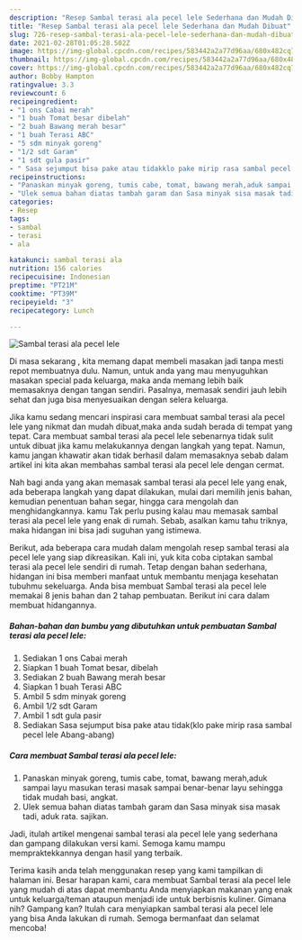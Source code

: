 ```yaml
---
description: "Resep Sambal terasi ala pecel lele Sederhana dan Mudah Dibuat"
title: "Resep Sambal terasi ala pecel lele Sederhana dan Mudah Dibuat"
slug: 726-resep-sambal-terasi-ala-pecel-lele-sederhana-dan-mudah-dibuat
date: 2021-02-28T01:05:28.502Z
image: https://img-global.cpcdn.com/recipes/583442a2a77d96aa/680x482cq70/sambal-terasi-ala-pecel-lele-foto-resep-utama.jpg
thumbnail: https://img-global.cpcdn.com/recipes/583442a2a77d96aa/680x482cq70/sambal-terasi-ala-pecel-lele-foto-resep-utama.jpg
cover: https://img-global.cpcdn.com/recipes/583442a2a77d96aa/680x482cq70/sambal-terasi-ala-pecel-lele-foto-resep-utama.jpg
author: Bobby Hampton
ratingvalue: 3.3
reviewcount: 6
recipeingredient:
- "1 ons Cabai merah"
- "1 buah Tomat besar dibelah"
- "2 buah Bawang merah besar"
- "1 buah Terasi ABC"
- "5 sdm minyak goreng"
- "1/2 sdt Garam"
- "1 sdt gula pasir"
- " Sasa sejumput bisa pake atau tidakklo pake mirip rasa sambal pecel lele Abangabang"
recipeinstructions:
- "Panaskan minyak goreng, tumis cabe, tomat, bawang merah,aduk sampai layu masukan terasi masak sampai benar-benar layu sehingga tidak mudah basi, angkat."
- "Ulek semua bahan diatas tambah garam dan Sasa minyak sisa masak tadi, aduk rata. sajikan."
categories:
- Resep
tags:
- sambal
- terasi
- ala

katakunci: sambal terasi ala 
nutrition: 156 calories
recipecuisine: Indonesian
preptime: "PT21M"
cooktime: "PT39M"
recipeyield: "3"
recipecategory: Lunch

---
```



![Sambal terasi ala pecel lele](https://img-global.cpcdn.com/recipes/583442a2a77d96aa/680x482cq70/sambal-terasi-ala-pecel-lele-foto-resep-utama.jpg)

Di masa  sekarang , kita memang dapat membeli masakan jadi tanpa mesti repot membuatnya dulu. Namun, untuk anda yang mau menyuguhkan masakan special pada keluarga, maka anda memang lebih baik memasaknya dengan tangan sendiri. Pasalnya, memasak sendiri jauh lebih sehat dan juga bisa menyesuaikan dengan selera keluarga.

Jika kamu sedang mencari inspirasi cara membuat sambal terasi ala pecel lele yang nikmat dan mudah dibuat,maka anda sudah berada di tempat yang tepat. Cara membuat sambal terasi ala pecel lele  sebenarnya tidak sulit untuk dibuat jika kamu melakukannya dengan langkah yang tepat. Namun, kamu jangan khawatir akan tidak berhasil dalam memasaknya 
sebab dalam artikel ini kita akan membahas sambal terasi ala pecel lele dengan cermat.  



Nah bagi anda yang akan memasak sambal terasi ala pecel lele yang enak, ada beberapa langkah yang dapat dilakukan, mulai dari memilih jenis bahan, kemudian penentuan bahan segar, hingga cara mengolah dan menghidangkannya. kamu Tak perlu pusing kalau mau memasak sambal terasi ala pecel lele yang enak di rumah. Sebab, asalkan kamu  tahu triknya, maka hidangan ini bisa jadi suguhan yang istimewa.

Berikut, ada beberapa cara mudah dalam mengolah resep sambal terasi ala pecel lele yang siap dikreasikan. Kali ini, yuk kita coba ciptakan sambal terasi ala pecel lele sendiri di rumah. Tetap dengan bahan sederhana, hidangan ini bisa memberi manfaat untuk membantu menjaga kesehatan tubuhmu sekeluarga. Anda bisa membuat Sambal terasi ala pecel lele memakai 8 jenis bahan dan 2 tahap pembuatan. Berikut ini cara dalam membuat hidangannya.

<!--inarticleads1-->

##### Bahan-bahan dan bumbu yang dibutuhkan untuk pembuatan Sambal terasi ala pecel lele:

1. Sediakan 1 ons Cabai merah
1. Siapkan 1 buah Tomat besar, dibelah
1. Sediakan 2 buah Bawang merah besar
1. Siapkan 1 buah Terasi ABC
1. Ambil 5 sdm minyak goreng
1. Ambil 1/2 sdt Garam
1. Ambil 1 sdt gula pasir
1. Sediakan  Sasa sejumput bisa pake atau tidak(klo pake mirip rasa sambal pecel lele Abang-abang)




<!--inarticleads2-->

##### Cara membuat Sambal terasi ala pecel lele:

1. Panaskan minyak goreng, tumis cabe, tomat, bawang merah,aduk sampai layu masukan terasi masak sampai benar-benar layu sehingga tidak mudah basi, angkat.
1. Ulek semua bahan diatas tambah garam dan Sasa minyak sisa masak tadi, aduk rata. sajikan.




Jadi, itulah artikel mengenai  sambal terasi ala pecel lele  yang sederhana dan gampang dilakukan versi kami. Semoga kamu mampu mempraktekkannya dengan hasil yang terbaik. 

Terima kasih anda telah menggunakan resep yang kami tampilkan di halaman ini. Besar harapan kami, cara membuat  Sambal terasi ala pecel lele yang mudah di atas dapat membantu Anda menyiapkan makanan yang enak untuk keluarga/teman ataupun menjadi ide untuk berbisnis kuliner. Gimana nih? Gampang kan? Itulah cara menyiapkan sambal terasi ala pecel lele yang bisa Anda lakukan di rumah. Semoga bermanfaat dan selamat mencoba!

